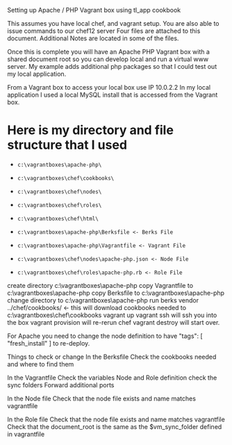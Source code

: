 Setting up Apache / PHP Vagrant box using tl_app cookbook

This assumes you have local chef, and vagrant setup.
You are also able to issue commands to our chef12 server
Four files are attached to this document.
Additional Notes are located in some of the files.

Once this is complete you will have an Apache PHP Vagrant box with a shared document root so you can develop local and run a virtual www server.  My example adds additional php packages so that I could test out my local application.

From a Vagrant box to access your local box use IP 10.0.2.2 
In my local application I used a local MySQL install that is accessed from the Vagrant box.
 
# Here is my directory and file structure that I used
- ```c:\vagrantboxes\apache-php\```
- ```c:\vagrantboxes\chef\cookbooks\```
- ```c:\vagrantboxes\chef\nodes\```
- ```c:\vagrantboxes\chef\roles\```
- ```c:\vagrantboxes\chef\html\```

- ```c:\vagrantboxes\apache-php\Berksfile <- Berks File```
- ```c:\vagrantboxes\apache-php\Vagrantfile <- Vagrant File```
- ```c:\vagrantboxes\chef\nodes\apache-php.json <- Node File```
- ```c:\vagrantboxes\chef\roles\apache-php.rb <- Role File```

create directory c:\vagrantboxes\apache-php
copy Vagrantfile to c:\vagrantboxes\apache-php
copy Berksfile to c:\vagrantboxes\apache-php
change directory to c:\vagrantboxes\apache-php
run berks vendor ../chef/cookbooks/ <- this will download cookbooks needed to c:\vagrantboxes\chef\cookbooks
vagrant up
vagrant ssh will ssh you into the box
vagrant provision will re-rerun chef
vagrant destroy will start over.

For Apache you need to change the node definition to have "tags": [ "fresh_install" ] to re-deploy.

Things to check or change
In the Berksfile
Check the cookbooks needed and where to find them

In the Vagrantfile
Check the variables
Node and Role definition
check the sync folders
Forward additional ports

In the Node file
Check that the node file exists and name matches vagrantfile

In the Role file
Check that the node file exists and name matches vagrantfile
Check that the document_root is the same as the $vm_sync_folder defined in vagrantfile
